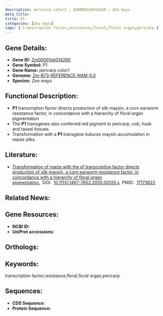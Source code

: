 ```yaml
---
description: pericarp color1 ; Zm00001eb014260 ; Zea mays
meta_title:
title: P1
categories: [Zea mays]
tags: [ transcription factor,resistance,floral,floral organ,pericarp ]
---
```


## Gene Details:
- **Gene ID:**	[Zm00001eb014260]()
- **Gene Symbol:** P1
- **Gene Name:** pericarp color1
- **Genome:** [Zm-B73-REFERENCE-NAM-5.0]()
- **Species:** *Zea mays*

## Functional Description:
   - **P1** transcription factor directs production of silk maysin, a corn earworm resistance factor, in concordance with a hierarchy of floral organ pigmentation
   - The **P1** transgenes also conferred red pigment to pericarp, cob, husk and tassel tissues.
   - Transformation with a **P1** transgene induces maysin accumulation in maize silks.

## Literature:
   - [Transformation of maize with the p1 transcription factor directs production of silk maysin, a corn earworm resistance factor, in concordance with a hierarchy of floral organ pigmentation.]( https://onlinelibrary.wiley.com/doi/10.1111/j.1467-7652.2005.00120.x)&nbsp;&nbsp;DOI:&nbsp;&nbsp;[10.1111/j.1467-7652.2005.00120.x](https://onlinelibrary.wiley.com/doi/10.1111/j.1467-7652.2005.00120.x)&nbsp;&nbsp;PMID:&nbsp;&nbsp;[17173622](https://pubmed.ncbi.nlm.nih.gov/17173622/)

## Related News:

## Gene Resources:
- **NCBI ID:** [](https://www.ncbi.nlm.nih.gov/gene/?term=)
- **UniProt accessions:** [](https://www.uniprot.org/uniprotkb//entry)

## Orthologs:

## Keywords:
transcription factor,resistance,floral,floral organ,pericarp

## Sequences:
- **CDS Sequence:**
- **Protein Sequence:**
